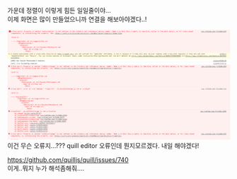 가운데 정렬이 이렇게 힘든 일일줄이야...  
이제 화면은 많이 만들었으니까 연결을 해보아야겠다..!


![quill editor 오류](../images/200526-quill-editor-error.png)  
이건 무슨 오류지...??? quill editor 오류인데 뭔지모르겠다. 내일 해야겠다!




https://github.com/quilljs/quill/issues/740  
이게..뭐지 누가 해석좀해줘....
